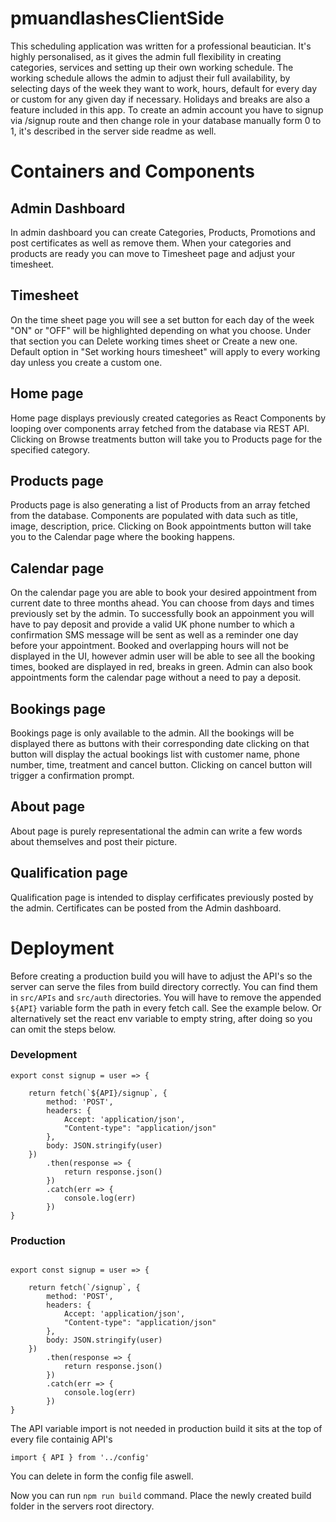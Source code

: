 # pmuandlashesClientSide
This scheduling application was written for a professional beautician. It's highly personalised, as it gives the admin full flexibility in creating categories, services and setting up their own working schedule. The working schedule allows the admin to adjust their full availability, by selecting days of the week they want to work, hours, default for every day or custom for any given day if necessary. Holidays and breaks are also a feature included in this app.
To create an admin account you have to signup via /signup route and then change role in your database manually form 0 to 1, it's described in the server side readme as well.

# Containers and Components

## Admin Dashboard

In admin dashboard you can create Categories, Products, Promotions and post certificates 
as well as remove them. When your categories and products are ready you can move to Timesheet page and adjust your timesheet.

## Timesheet

On the time sheet page you will see a set button for each day of the week "ON" or "OFF" will be highlighted depending on what you choose.
Under that section you can Delete working times sheet or Create a new one. Default option in "Set working hours timesheet" will apply to every working day unless you create a custom one.

## Home page

Home page displays previously created categories as React Components by looping over components array fetched from the database via REST API.
Clicking on Browse treatments button will take you to Products page for the specified category.

## Products page

Products page is also generating a list of Products from an array fetched from the database. Components are populated with data such as title, image, description, price. Clicking on Book appointments button will take you to the Calendar page where the booking happens.

## Calendar page

On the calendar page you are able to book your desired appointment from current date to three months ahead. You can choose from days and times previously set by the admin. To successfully book an appoinment you will have to pay deposit and provide a valid UK phone number to which a confirmation SMS message will be sent as well as a reminder one day before your appointment. Booked and overlapping  hours will not be displayed in the UI, however admin user will be able to see all the booking times, booked are displayed in red, breaks in green. Admin can also book appointments form the calendar page without a need to pay a deposit.

## Bookings page

Bookings page is only available to the admin. All the bookings will be displayed there as buttons with their corresponding date clicking on that button will display the actual bookings list with customer name, phone number, time, treatment and cancel button. Clicking on cancel button will trigger a confirmation prompt.

## About page

About page is purely representational the admin can write a few words about themselves and post their picture.

## Qualification page

Qualification page is intended to display cerfificates previously posted by the admin. Certificates can be posted from the Admin dashboard. 


# Deployment

Before creating a production build you will have to adjust the API's so the server can serve the files from build directory correctly.
You can find them in ``` src/APIs ``` and ``` src/auth ``` directories.
You will have to remove the appended ``` ${API} ``` variable form the path in every fetch call. See the example below. Or alternatively set the react env variable to empty string, after doing so you can omit the steps below.

### Development

```
export const signup = user => {

    return fetch(`${API}/signup`, {
        method: 'POST',
        headers: {
            Accept: 'application/json',
            "Content-type": "application/json"
        },
        body: JSON.stringify(user)
    })
        .then(response => {
            return response.json()
        })
        .catch(err => {
            console.log(err)
        })
}

```

### Production

```

export const signup = user => {

    return fetch(`/signup`, {
        method: 'POST',
        headers: {
            Accept: 'application/json',
            "Content-type": "application/json"
        },
        body: JSON.stringify(user)
    })
        .then(response => {
            return response.json()
        })
        .catch(err => {
            console.log(err)
        })
}

```
The API variable import is not needed in production build it sits at the top of every file containig API's

``` import { API } from '../config'  ``` 

You can delete in form the config file aswell.

Now you can run ``` npm run build ``` command.
Place the newly created build folder in the servers root directory.


